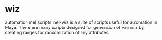 # wiz
automation mel scripts
mel-wiz is a suite of scripts useful for automation in Maya.
There are many scripts designed for generation of variants by creating ranges for randomization of any attributes.
